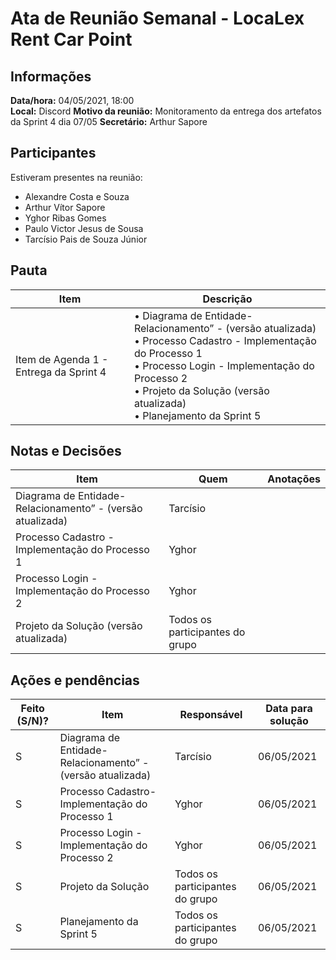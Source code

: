 # Ata de Reunião Semanal - LocaLex Rent Car Point 

## Informações
**Data/hora:** 04/05/2021, 18:00  
**Local:** Discord 
**Motivo da reunião:** Monitoramento da entrega dos artefatos da Sprint 4 dia 07/05
**Secretário:** Arthur Sapore  

## Participantes
Estiveram presentes na reunião:
- Alexandre Costa e Souza
- Arthur Vítor Sapore
- Yghor Ribas Gomes
- Paulo Victor Jesus de Sousa
- Tarcísio Pais de Souza Júnior


## Pauta

Item | Descrição
---- | ----
Item de Agenda 1 - Entrega da Sprint 4 | • Diagrama de Entidade-Relacionamento” - (versão atualizada) <br>• Processo Cadastro - Implementação do Processo 1 <br> • Processo Login - Implementação do Processo 2 <br> • Projeto da Solução (versão atualizada)<br> • Planejamento da Sprint 5 <br>


## Notas e Decisões
Item | Quem | Anotações |
---- | ---- | ---- |
Diagrama de Entidade-Relacionamento” - (versão atualizada) | Tarcísio| 
Processo Cadastro  - Implementação do Processo 1 | Yghor |
Processo Login  - Implementação do Processo 2 | Yghor |
Projeto da Solução (versão atualizada) | Todos os participantes do grupo |



## Ações e pendências
| Feito (S/N)? | Item | Responsável | Data para solução |
| ---- | ---- | ---- | ---- |
| S | Diagrama de Entidade-Relacionamento” - (versão atualizada) | Tarcísio | 06/05/2021 |
| S | Processo Cadastro- Implementação do Processo 1 | Yghor | 06/05/2021 |
| S | Processo Login - Implementação do Processo 2 | Yghor | 06/05/2021 |
| S | Projeto da Solução | Todos os participantes do grupo | 06/05/2021 |
| S | Planejamento da Sprint 5| Todos os participantes do grupo | 06/05/2021 |

